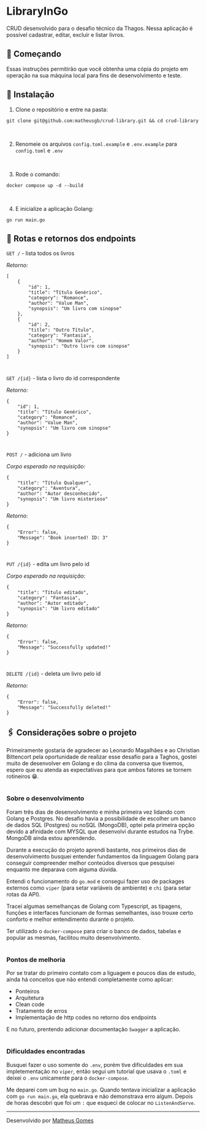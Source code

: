 # LibraryInGo

CRUD desenvolvido para o desafio técnico da Thagos. Nessa aplicação é possível cadastrar, editar, excluir e listar livros.

## 🚀 Começando

Essas instruções permitirão que você obtenha uma cópia do projeto em operação na sua máquina local para fins de desenvolvimento e teste.

## 🔧 Instalação

1. Clone o repositório e entre na pasta:

```
git clone git@github.com:matheusgb/crud-library.git && cd crud-library
```
<br />

2. Renomeie os arquivos `config.toml.example` e `.env.example` para `config.toml` e `.env`

<br />

3. Rode o comando:
```
docker compose up -d --build
```

<br />

4. E inicialize a aplicação Golang:
```
go run main.go
```
## 📌  Rotas e retornos dos endpoints

`GET /` - lista todos os livros 

*Retorno:*
```
[
	{
		"id": 1,
		"title": "Título Genérico",
		"category": "Romance",
		"author": "Value Man",
		"synopsis": "Um livro com sinopse"
	},
	{
		"id": 2,
		"title": "Outro Título",
		"category": "Fantasia",
		"author": "Homem Valor",
		"synopsis": "Outro livro com sinopse"
	}
]
```
#

`GET /{id}` - lista o livro do id correspondente

*Retorno:*
```
{
	"id": 1,
	"title": "Título Genérico",
	"category": "Romance",
	"author": "Value Man",
	"synopsis": "Um livro com sinopse"
}
```
#

`POST /` - adiciona um livro

*Corpo esperado na requisição:*
```
{	
	"title": "Título Qualquer",
	"category": "Aventura",
	"author": "Autor desconhecido",
	"synopsis": "Um livro misterioso"
}
```

*Retorno:*
```
{
	"Error": false,
	"Message": "Book inserted! ID: 3"
}
```
#

`PUT /{id}` - edita um livro pelo id

*Corpo esperado na requisição:*
```
{	
	"title": "Título editado",
	"category": "Fantasia",
	"author": "Autor editado",
	"synopsis": "Um livro editado"
}
```

*Retorno:*
```
{
	"Error": false,
	"Message": "Successfully updated!"
}
```

#

`DELETE /{id}` - deleta um livro pelo id


*Retorno:*
```
{
	"Error": false,
	"Message": "Successfully deleted!"
}
```

## 🖇️ Considerações sobre o projeto

Primeiramente gostaria de agradecer ao Leonardo Magalhães e ao Christian Bittencort pela oportunidade de realizar esse desafio para a Taghos, gostei muito de desenvolver em Golang e do clima da conversa que tivemos, espero que eu atenda as expectativas para que ambos fatores se tornem rotineiros 😁.

#

### Sobre o desenvolvimento

Foram três dias de desenvolvimento e minha primeira vez lidando com Golang e Postgres.
No desafio havia a possibilidade de escolher um banco de dados SQL (Postgres) ou noSQL (MongoDB), optei pela primeira opção devido a afinidade com MYSQL que desenvolvi durante estudos na Trybe. MongoDB ainda estou aprendendo.

Durante a execução do projeto aprendi bastante, nos primeiros dias de desenvolvimento busquei entender fundamentos da linguagem Golang para conseguir compreender melhor conteúdos diversos que pesquisei enquanto me deparava com alguma dúvida.

Entendi o funcionamento do `go.mod` e consegui fazer uso de packages externos como `viper` (para setar variáveis de ambiente) e `chi` (para setar rotas da API).

Tracei algumas semelhanças de Golang com Typescript, as tipagens, funções e interfaces funcionam de formas semelhantes, isso trouxe certo conforto e melhor entendimento durante o projeto.

Ter utilizado o `docker-compose` para criar o banco de dados, tabelas e popular as mesmas, facilitou muito desenvolvimento.

#

### Pontos de melhoria

Por se tratar do primeiro contato com a liguagem e poucos dias de estudo, ainda há conceitos que não entendi completamente como aplicar:
* Ponteiros
* Arquitetura
* Clean code 
* Tratamento de erros
* Implementação de http codes no retorno dos endpoints

E no futuro, prentendo adicionar documentação `Swagger` a aplicação.
#

### Dificuldades encontradas

Busquei fazer o uso somente do `.env`, porém tive dificuldades em sua impletementação no `viper`, então segui um tutorial que usava o `.toml` e deixei o `.env` unicamente para o `docker-compose`.

Me deparei com um bug no `main.go`. Quando tentava inicializar a aplicação com `go run main.go`, ela quebrava e não demonstrava erro algum. Depois de horas descobri que foi um `:` que esqueci de colocar no `ListenAndServe`.

---
Desenvolvido por [Matheus Gomes](https://www.linkedin.com/in/matheusgb/)
 